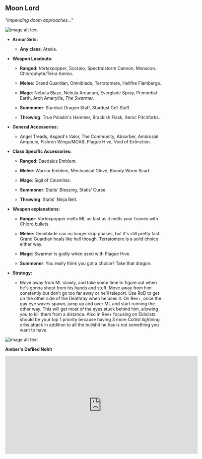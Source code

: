 ## Moon Lord

*"Impending doom approaches…"*

![image alt text](../public/BMbpD6rCZ1qoniF20u7H2A_img_59.png)

* **Armor Sets:**

    * **Any class**: Ataxia.

* **Weapon Loadouts:**

    * **Ranged**: *Vortexpopper*, Scorpio, Spectralstorm Cannon, Monsoon. Chlorophyte/Terra Ammo.

    * **Melee**: Grand Guardian, Omniblade, Terratomere, Hellfire Flamberge.

    * **Mage**: Nebula Blaze, Nebula Arcanum, Everglade Spray, Primordial Earth, Arch Amaryllis, *The Swarmer*.

    * **Summoner**: Stardust Dragon Staff, Stardust Cell Staff.

    * **Throwing**: True Paladin's Hammer, Brackish Flask, Xeroc Pitchforks.	

* **General Accessories:**

    * Angel Treads, Asgard's Valor, The Community, Absorber, Ambrosial Ampoule, Fishron Wings/MOAB, Plague Hive, Void of Extinction.

* **Class Specific Accessories:**

    * **Ranged**: Daedalus Emblem.

    * **Melee**: Warrior Emblem, Mechanical Glove, Bloody Worm Scarf.

    * **Mage**: Sigil of Calamitas.

    * **Summoner**: Statis' Blessing, Statis’ Curse.

    * **Throwing**: Statis' Ninja Belt.

* **Weapon explanations:**

    * **Ranger**: Vortexpopper melts ML as fast as it melts your frames with Chloro bullets.

    * **Melee**: Omniblade can no longer skip phases, but it's still pretty fast. Grand Guardian heals like hell though. Terratomere is a solid choice either way.

    * **Mage**: Swarmer is godly when used with Plague Hive.

    * **Summoner**: You really think you got a choice? Take that dragon.

* **Strategy:**

    * Move away from ML slowly, and take some time to figure out when he's gonna shoot from his hands and stuff. Move away from him constantly but don’t go too far away or he’ll teleport. Use RoD to get on the other side of the Deathray when he uses it. On Rev+, once the gay eye waves spawn, jump up and over ML and start running the other way. This will get most of the eyes stuck behind him, allowing you to kill them from a distance. Also in Rev+ focusing on Eidolists should be your top 1 priority because having 3 more Cultist lightning orbs attack in addition to all the bullshit he has is not something you want to have.

![image alt text](../public/ml.png)

**Amber's Defiled Nohit**

<div align="center"><iframe width="620" height="315" src="https://www.youtube.com/embed/-qBJXcqRKdw" frameborder="0" allowfullscreen></iframe></div>
